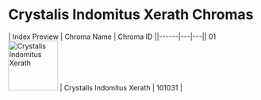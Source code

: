 # Crystalis Indomitus Xerath Chromas

| Index  Preview | Chroma Name | Chroma ID ||------|---|---|| 01  <img src='https://raw.communitydragon.org/latest/plugins/rcp-be-lol-game-data/global/default/v1/champion-chroma-images/101/101031.png' alt='Crystalis Indomitus Xerath' width='100'> | Crystalis Indomitus Xerath | 101031 |